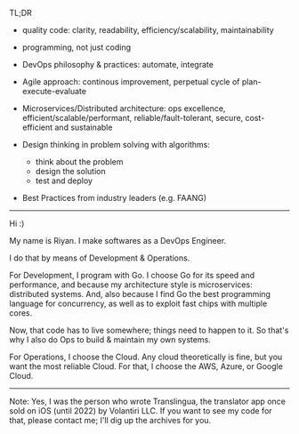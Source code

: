 TL;DR

- quality code: clarity, readability, efficiency/scalability, maintainability

- programming, not just coding

- DevOps philosophy & practices: automate, integrate

- Agile approach: continous improvement, perpetual cycle of plan-execute-evaluate

- Microservices/Distributed architecture: ops excellence, efficient/scalable/performant, reliable/fault-tolerant, secure, cost-efficient and sustainable

- Design thinking in problem solving with algorithms:
  + think about the problem
  + design the solution
  + test and deploy

- Best Practices from industry leaders (e.g. FAANG)

-----

Hi :)

My name is Riyan. I make softwares as a DevOps Engineer.

I do that by means of Development & Operations.

For Development, I program with Go.
I choose Go for its speed and performance, and because my architecture style is microservices: distributed systems.
And, also because I find Go the best programming language for concurrency, as well as to exploit fast chips with multiple cores.

Now, that code has to live somewhere; things need to happen to it.
So that's why I also do Ops to build & maintain my own systems. 

For Operations, I choose the Cloud. Any cloud theoretically is fine, but you want the most reliable Cloud. For that, I choose the AWS, Azure, or Google Cloud.

-----

Note: Yes, I was the person who wrote Translingua, the translator app once sold on iOS (until 2022) by Volantiri LLC.
If you want to see my code for that, please contact me; I'll dig up the archives for you.
